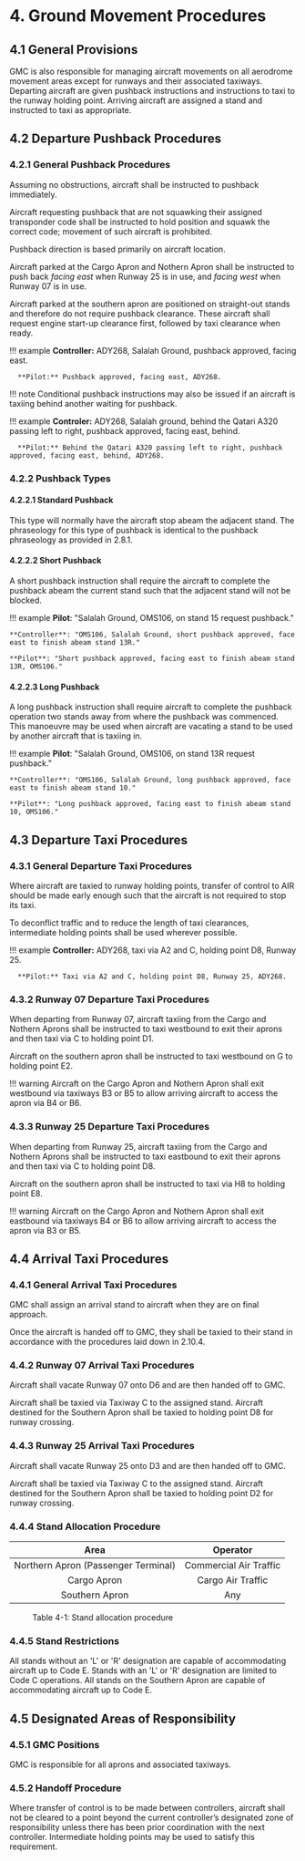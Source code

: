 # 4. Ground Movement Procedures
## 4.1 General Provisions
GMC is also responsible for managing aircraft movements on all aerodrome movement areas except for runways and their associated taxiways. Departing aircraft are given pushback instructions and instructions to taxi to the runway holding point. Arriving aircraft are assigned a stand and instructed to taxi as appropriate. 

## 4.2 Departure Pushback Procedures
### 4.2.1 General Pushback Procedures
Assuming no obstructions, aircraft shall be instructed to pushback immediately.

Aircraft requesting pushback that are not squawking their assigned transponder code shall be instructed to hold position and squawk the correct code; movement of such aircraft is prohibited.

Pushback direction is based primarily on aircraft location.

Aircraft parked at the Cargo Apron and Nothern Apron shall be instructed to push back *facing east* when Runway 25 is in use, and *facing west* when Runway 07 is in use.

Aircraft parked at the southern apron are positioned on straight-out stands and therefore do not require pushback clearance. These aircraft shall request engine start-up clearance first, followed by taxi clearance when ready.

!!! example
      **Controller:** ADY268, Salalah Ground, pushback approved, facing east.

      **Pilot:** Pushback approved, facing east, ADY268.

!!! note
      Conditional pushback instructions may also be issued if an aircraft is taxiing behind another waiting for pushback.

!!! example
      **Controler:** ADY268, Salalah ground, behind the Qatari A320 passing left to right, pushback approved, facing east, behind.

      **Pilot:** Behind the Qatari A320 passing left to right, pushback approved, facing east, behind, ADY268.

### 4.2.2 Pushback Types
#### 4.2.2.1 Standard Pushback
This type will normally have the aircraft stop abeam the adjacent stand. The phraseology for this type of pushback is identical to the pushback phraseology as provided in 2.8.1.

#### 4.2.2.2 Short Pushback
A short pushback instruction shall require the aircraft to complete the pushback abeam the current stand such that the adjacent stand will not be blocked.

!!! example
    **Pilot**: "Salalah Ground, OMS106, on stand 15 request pushback."

    **Controller**: "OMS106, Salalah Ground, short pushback approved, face east to finish abeam stand 13R."

    **Pilot**: "Short pushback approved, facing east to finish abeam stand 13R, OMS106."

#### 4.2.2.3 Long Pushback
A long pushback instruction shall require aircraft to complete the pushback operation two stands away from where the pushback was commenced. This manoeuvre may be used when aircraft are vacating a stand to be used by another aircraft that is taxiing in.

!!! example
    **Pilot**: "Salalah Ground, OMS106, on stand 13R request pushback."

    **Controller**: "OMS106, Salalah Ground, long pushback approved, face east to finish abeam stand 10."

    **Pilot**: "Long pushback approved, facing east to finish abeam stand 10, OMS106."

## 4.3 Departure Taxi Procedures
### 4.3.1 General Departure Taxi Procedures
Where aircraft are taxied to runway holding points, transfer of control to AIR should be made early enough such that the aircraft is not required to stop its taxi. 

To deconflict traffic and to reduce the length of taxi clearances, intermediate holding points shall be used wherever possible.

!!! example
      **Controller:** ADY268, taxi via A2 and C, holding point D8, Runway 25.

      **Pilot:** Taxi via A2 and C, holding point D8, Runway 25, ADY268.

### 4.3.2 Runway 07 Departure Taxi Procedures
When departing from Runway 07, aircraft taxiing from the Cargo and Nothern Aprons shall be instructed to taxi westbound to exit their aprons and then taxi via C to holding point D1.

Aircraft on the southern apron shall be instructed to taxi westbound on G to holding point E2.

!!! warning
    Aircraft on the Cargo Apron and Nothern Apron shall exit westbound via taxiways B3 or B5 to allow arriving aircraft to access the apron via B4 or B6.

### 4.3.3 Runway 25 Departure Taxi Procedures
When departing from Runway 25, aircraft taxiing from the Cargo and Nothern Aprons shall be instructed to taxi eastbound to exit their aprons and then taxi via C to holding point D8.

Aircraft on the southern apron shall be instructed to taxi via H8 to holding point E8.

!!! warning
    Aircraft on the Cargo Apron and Nothern Apron shall exit eastbound via taxiways B4 or B6 to allow arriving aircraft to access the apron via B3 or B5.

## 4.4 Arrival Taxi Procedures
### 4.4.1 General Arrival Taxi Procedures
GMC shall assign an arrival stand to aircraft when they are on final approach.

Once the aircraft is handed off to GMC, they shall be taxied to their stand in accordance with the procedures laid down in 2.10.4. 

### 4.4.2 Runway 07 Arrival Taxi Procedures
Aircraft shall vacate Runway 07 onto D6 and are then handed off to GMC.

Aircraft shall be taxied via Taxiway C to the assigned stand. Aircraft destined for the Southern Apron shall be taxied to holding point D8 for runway crossing.

### 4.4.3 Runway 25 Arrival Taxi Procedures
Aircraft shall vacate Runway 25 onto D3 and are then handed off to GMC.

Aircraft shall be taxied via Taxiway C to the assigned stand. Aircraft destined for the Southern Apron shall be taxied to holding point D2 for runway crossing.

### 4.4.4 Stand Allocation Procedure
|                 Area                |        Operator        |
|:-----------------------------------:|:----------------------:|
| Northern Apron (Passenger Terminal) | Commercial Air Traffic |
|             Cargo Apron             |    Cargo Air Traffic   |
|            Southern Apron           |           Any          |
<figure markdown> 
  <figcaption>Table 4-1: Stand allocation procedure</figcaption>
</figure>

### 4.4.5 Stand Restrictions
All stands without an 'L' or 'R' designation are capable of accommodating aircraft up to Code E. Stands with an 'L' or 'R' designation are limited to Code C operations. All stands on the Southern Apron are capable of accommodating aircraft up to Code E.

## 4.5 Designated Areas of Responsibility
### 4.5.1 GMC Positions
GMC is responsible for all aprons and associated taxiways.

### 4.5.2 Handoff Procedure
Where transfer of control is to be made between controllers, aircraft shall not be cleared to a point beyond the current controller’s designated zone of responsibility unless there has been prior coordination with the next controller. Intermediate holding points may be used to satisfy this requirement. 